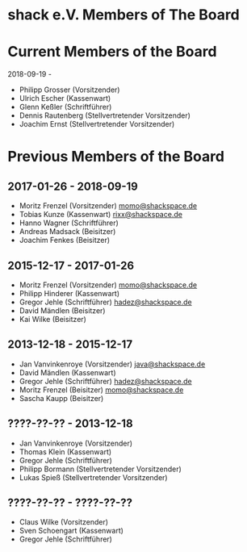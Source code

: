 # shack e.V. Members of The Board

# Current Members of the Board

2018-09-19 -

* Philipp Grosser (Vorsitzender)
* Ulrich Escher (Kassenwart)
* Glenn Keßler (Schriftführer)
* Dennis Rautenberg (Stellvertretender Vorsitzender)
* Joachim Ernst (Stellvertretender Vorsitzender)

# Previous Members of the Board

## 2017-01-26 - 2018-09-19

* Moritz Frenzel (Vorsitzender) momo@shackspace.de
* Tobias Kunze (Kassenwart) rixx@shackspace.de
* Hanno Wagner (Schriftführer) 
* Andreas Madsack (Beisitzer)
* Joachim Fenkes (Beisitzer)

## 2015-12-17 - 2017-01-26

* Moritz Frenzel (Vorsitzender) momo@shackspace.de
* Philipp Hinderer (Kassenwart)
* Gregor Jehle (Schriftführer) hadez@shackspace.de
* David Mändlen (Beisitzer)
* Kai Wilke (Beisitzer)

## 2013-12-18 - 2015-12-17
* Jan Vanvinkenroye (Vorsitzender) java@shackspace.de
* David Mändlen (Kassenwart)
* Gregor Jehle (Schriftführer) hadez@shackspace.de
* Moritz Frenzel (Beisitzer) momo@shackspace.de 
* Sascha Kaupp (Beisitzer)

## ????-??-?? - 2013-12-18
* Jan Vanvinkenroye (Vorsitzender)
* Thomas Klein (Kassenwart)
* Gregor Jehle (Schriftführer)
* Philipp Bormann (Stellvertretender Vorsitzender)
* Lukas Spieß (Stellvertretender Vorsitzender)

## ????-??-?? - ????-??-??
* Claus Wilke (Vorsitzender)
* Sven Schoengart (Kassenwart)
* Gregor Jehle (Schriftführer)
